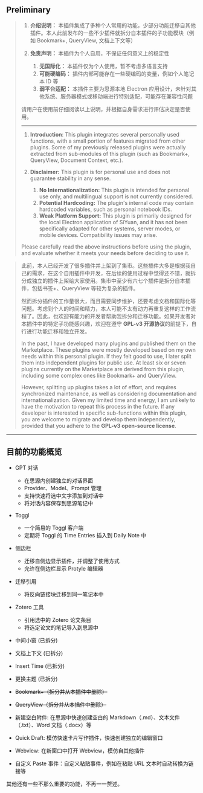 
## Preliminary

> 1. **介绍说明：**  本插件集成了多种个人常用的功能，少部分功能迁移自其他插件。本人此前发布的一些不少插件就拆分自本插件的子功能模块（例如 Bookmark+, QueryView, 文档上下文等）
> 2. **免责声明：**  本插件为个人自用，不保证任何意义上的稳定性
>
>     1. **无国际化：**  本插件仅为个人使用，暂不考虑多语言支持
>     2. **可能硬编码：**  插件内部可能存在一些硬编码的变量，例如个人笔记本 ID 等
>     3. **弱平台适配：**  本插件主要为思源本地 Electron 应用设计，未针对其他系统、服务器模式或移动端进行特别适配，可能存在兼容性问题
>
> 请用户在使用前仔细阅读以上说明，并根据自身需求进行评估决定是否使用。
>
> ---
>
> 1. **Introduction**: This plugin integrates several personally used functions, with a small portion of features migrated from other plugins. Some of my previously released plugins were actually extracted from sub-modules of this plugin (such as Bookmark+, QueryView, Document Context, etc.).
> 2. **Disclaimer:**  This plugin is for personal use and does not guarantee stability in any sense.
>
>     1. **No Internationalization:**  This plugin is intended for personal use only, and multilingual support is not currently considered.
>     2. **Potential Hardcoding:**  The plugin's internal code may contain hardcoded variables, such as personal notebook IDs.
>     3. **Weak Platform Support:**  This plugin is primarily designed for the local Electron application of SiYuan, and it has not been specifically adapted for other systems, server modes, or mobile devices. Compatibility issues may arise.
>
> Please carefully read the above instructions before using the plugin, and evaluate whether it meets your needs before deciding to use it.


> 此前，本人已经开发了很多插件并上架到了集市。这些插件大多是根据我自己的需求，在这个自用插件中开发，在后续的使用过程中觉得还不错，就拆分成独立的插件上架给大家使用。集市中至少有六七个插件是拆分自本插件，包括书签+、QueryView 等较为复杂的插件。
>
> 然而拆分插件的工作量很大，而且需要同步维护，还要考虑文档和国际化等问题。考虑到个人的时间和精力，本人可能不太有动力再重复这样的工作流程了。因此，也欢迎有能力的开发者帮助我拆分和迁移功能。如果开发者对本插件中的特定子功能感兴趣，欢迎在遵守 **GPL-v3 开源协议**的前提下，自行进行功能迁移和独立开发。
>
>
> In the past, I have developed many plugins and published them on the Marketplace. These plugins were mostly developed based on my own needs within this personal plugin. If they felt good to use, I later split them into independent plugins for public use. At least six or seven plugins currently on the Marketplace are derived from this plugin, including some complex ones like Bookmark+ and QueryView.
>
> However, splitting up plugins takes a lot of effort, and requires synchronized maintenance, as well as considering documentation and internationalization. Given my limited time and energy, I am unlikely to have the motivation to repeat this process in the future. If any developer is interested in specific sub-functions within this plugin, you are welcome to migrate and develop them independently, provided that you adhere to the **GPL-v3 open-source license**.

---

## 目前的功能概览

* GPT 对话

  * 在思源内创建独立的对话界面
  * Provider、Model、Prompt 管理
  * 支持快速将选中文字添加到对话中
  * 将对话内容保存到思源笔记中
* Toggl

  * 一个简易的 Toggl 客户端
  * 定期将 Toggl 的 Time Entries 插入到 Daily Note 中
* 侧边栏

  * 迁移自侧边显示插件，并调整了使用方式
  * 允许在侧边栏显示 Protyle 编辑器
* 迁移引用

  * 将反向链接块迁移到同一笔记本中
* Zotero 工具

  * 引用选中的 Zotero 论文条目
  * 将选定论文的笔记导入到思源中

* 中间小窗 (已拆分)
* 文档上下文 (已拆分)
* Insert Time  (已拆分)
* 更换主题 (已拆分)
* ~~Bookmark+（拆分并从本插件中删除）~~
* ~~QueryView（拆分并从本插件中删除）~~

* 新建空白附件: 在思源中快速创建空白的 Markdown（.md）、文本文件（.txt）、Word 文档（.docx）等
* Quick Draft: 模仿快速卡片写作插件，快速创建独立的编辑窗口
* Webview: 在新窗口中打开 Webview，模仿自其他插件
* 自定义 Paste 事件：自定义粘贴事件，例如在粘贴 URL 文本时自动转换为链接等

其他还有一些不那么重要的功能，不再一一赘述。
